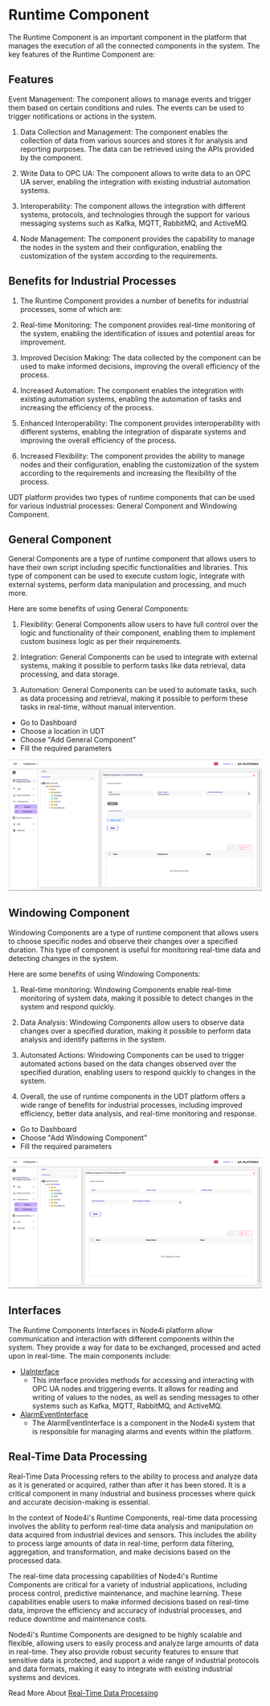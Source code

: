 # Runtime Component

The Runtime Component is an important component in the platform that manages the execution of all the connected
components in the system. The key features of the Runtime Component are:

## Features

Event Management: The component allows to manage events and trigger them based on certain conditions and rules. The
events can be used to trigger notifications or actions in the system.

1. Data Collection and Management: The component enables the collection of data from various sources and stores it for
   analysis and reporting purposes. The data can be retrieved using the APIs provided by the component.

2. Write Data to OPC UA: The component allows to write data to an OPC UA server, enabling the integration with existing
   industrial automation systems.

3. Interoperability: The component allows the integration with different systems, protocols, and technologies through
   the support for various messaging systems such as Kafka, MQTT, RabbitMQ, and ActiveMQ.

4. Node Management: The component provides the capability to manage the nodes in the system and their configuration,
   enabling the customization of the system according to the requirements.

## Benefits for Industrial Processes

1. The Runtime Component provides a number of benefits for industrial processes, some of which are:

2. Real-time Monitoring: The component provides real-time monitoring of the system, enabling the identification of
   issues and potential areas for improvement.

3. Improved Decision Making: The data collected by the component can be used to make informed decisions, improving the
   overall efficiency of the process.

4. Increased Automation: The component enables the integration with existing automation systems, enabling the automation
   of tasks and increasing the efficiency of the process.

5. Enhanced Interoperability: The component provides interoperability with different systems, enabling the integration
   of disparate systems and improving the overall efficiency of the process.

6. Increased Flexibility: The component provides the ability to manage nodes and their configuration, enabling the
   customization of the system according to the requirements and increasing the flexibility of the process.

UDT platform provides two types of runtime components that can be used for various industrial processes: General
Component and Windowing Component.

## General Component

General Components are a type of runtime component that allows users to have their own script including specific
functionalities and libraries. This type of component can be used to execute custom logic, integrate with external
systems, perform data manipulation and processing, and much more.

Here are some benefits of using General Components:

1. Flexibility: General Components allow users to have full control over the logic and functionality of their component,
   enabling them to implement custom business logic as per their requirements.
2. Integration: General Components can be used to integrate with external systems, making it possible to perform tasks
   like data retrieval, data processing, and data storage.

3. Automation: General Components can be used to automate tasks, such as data processing and retrieval, making it
   possible to perform these tasks in real-time, without manual intervention.

- Go to Dashboard
- Choose a location in UDT
- Choose "Add General Component"
- Fill the required parameters


![Event Groups](../../media/component-add-pic.png "Compoenent Definition in Node4i")

## Windowing Component

Windowing Components are a type of runtime component that allows users to choose specific nodes and observe their
changes over a specified duration. This type of component is useful for monitoring real-time data and detecting changes
in the system.

Here are some benefits of using Windowing Components:

1. Real-time monitoring: Windowing Components enable real-time monitoring of system data, making it possible to detect
   changes in the system and respond quickly.

2. Data Analysis: Windowing Components allow users to observe data changes over a specified duration, making it possible
   to perform data analysis and identify patterns in the system.

3. Automated Actions: Windowing Components can be used to trigger automated actions based on the data changes observed
   over the specified duration, enabling users to respond quickly to changes in the system.

4. Overall, the use of runtime components in the UDT platform offers a wide range of benefits for industrial processes,
   including improved efficiency, better data analysis, and real-time monitoring and response.

- Go to Dashboard
- Choose "Add Windowing Component"
- Fill the required parameters

![Event Groups](../../media/components-windowing.png "Windowing omponent Definition in Node4i")

## Interfaces
The Runtime Components Interfaces in Node4i platform allow communication and interaction with different components within the system. They provide a way for data to be exchanged, processed and acted upon in real-time. The main components include:

- [UaInterface](./Interfaces/UaInterface.md) 
  - This interface provides methods for accessing and interacting with OPC UA nodes and triggering events. It allows for reading and writing of values to the nodes, as well as sending messages to other systems such as Kafka, MQTT, RabbitMQ, and ActiveMQ.
- [AlarmEventInterface](./Interfaces/AlarmEventInterface.md)
  -  The AlarmEventInterface is a component in the Node4i system that is responsible for managing alarms and events within the platform.


## Real-Time Data Processing

Real-Time Data Processing refers to the ability to process and analyze data as it is generated or acquired, rather than
after it has been stored. It is a critical component in many industrial and business processes where quick and accurate
decision-making is essential.

In the context of Node4i's Runtime Components, real-time data processing involves the ability to perform real-time data
analysis and manipulation on data acquired from industrial devices and sensors. This includes the ability to process
large amounts of data in real-time, perform data filtering, aggregation, and transformation, and make decisions based on
the processed data.

The real-time data processing capabilities of Node4i's Runtime Components are critical for a variety of industrial
applications, including process control, predictive maintenance, and machine learning. These capabilities enable users
to make informed decisions based on real-time data, improve the efficiency and accuracy of industrial processes, and
reduce downtime and maintenance costs.

Node4i's Runtime Components are designed to be highly scalable and flexible, allowing users to easily process and
analyze large amounts of data in real-time. They also provide robust security features to ensure that sensitive data is
protected, and support a wide range of industrial protocols and data formats, making it easy to integrate with existing
industrial systems and devices.

Read More About [Real-Time Data Processing](./Real-Time-Data-Processiong/Real-time-Data-Processing.md)
